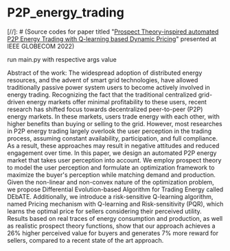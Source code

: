 # P2P_energy_trading
[//]: # (Source codes for paper titled "[Prospect Theory-inspired automated P2P Energy Trading with Q-learning based Dynamic Pricing](https://arxiv.org/abs/2208.12777)" presented at IEEE GLOBECOM 2022)

run main.py with respective args value

Abstract of the work:
The widespread adoption of distributed energy resources, and the advent of smart grid technologies, have allowed traditionally passive power system users to become actively involved in energy trading. Recognizing the fact that the traditional centralized grid-driven energy markets offer minimal profitability to these users, recent research has shifted focus towards decentralized peer-to-peer (P2P) energy markets. In these markets, users trade energy with each other, with higher benefits than buying or selling to the grid. However, most researches in P2P energy trading largely overlook the user perception in the trading process, assuming constant availability, participation, and full compliance. As a result, these approaches may result in negative attitudes and reduced engagement over time. In this paper, we design an automated P2P energy market that takes user perception into account. We employ prospect theory to model the user perception and formulate an optimization framework to maximize the buyer's perception while matching demand and production. Given the non-linear and non-convex nature of the optimization problem, we propose Differential Evolution-based Algorithm for Trading Energy called DEbATE. Additionally, we introduce a risk-sensitive Q-learning algorithm, named Pricing mechanism with Q-learning and Risk-sensitivity (PQR), which learns the optimal price for sellers considering their perceived utility. Results based on real traces of energy consumption and production, as well as realistic prospect theory functions, show that our approach achieves a 26% higher perceived value for buyers and generates 7% more reward for sellers, compared to a recent state of the art approach.
